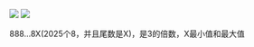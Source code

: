 ![](assets/img/t/2025022204.jpeg)
![](assets/img/t/2025022205.jpeg)









888...8X(2025个8，并且尾数是X)，是3的倍数，X最小值和最大值